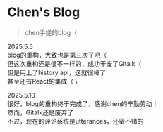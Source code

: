 # Chen's Blog
> chen手搓的blog（

2025.5.5 \
blog的重构，大致也是第三次了吧（ \
但这次重构还是很不一样的，成功干废了Gitalk（ \
但是用上了history api，这就很棒了 \
甚至还有React的集成（ \

2025.5.10 \
很好，blog的重构终于完成了，感谢chen的辛勤劳动！ \
然而，Gitalk还是废弃了 \
不过，现在的评论系统是utterances，还蛮不错的 